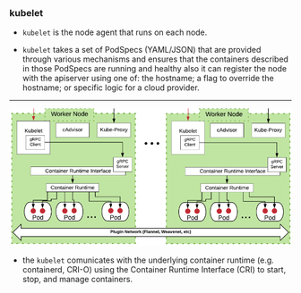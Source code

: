 
<br>

### kubelet 


* `kubelet` is the node agent that runs on each node.

* `kubelet` takes a set of PodSpecs (YAML/JSON) that are provided through various mechanisms and ensures that the containers described in those PodSpecs are running and healthy also it can register the node with the apiserver using one of: the hostname; a flag to override the hostname; or specific logic for a cloud provider.

<hr>


![Scan results](./assets/kubelet.png)

* the `kubelet` comunicates with the underlying container runtime (e.g. containerd, CRI-O) using the Container Runtime Interface (CRI) to start, stop, and manage containers.